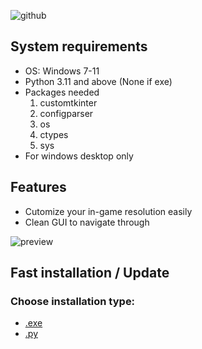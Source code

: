 ![github](https://user-images.githubusercontent.com/119132476/232125454-8fdec158-445c-49ab-974b-dddb40b1699a.png)
## System requirements
- OS: Windows 7-11
- Python 3.11 and above (None if exe)
- Packages needed
  1. customtkinter
  2. configparser
  3. os
  4. ctypes
  5. sys
- For windows desktop only

## Features
- Cutomize your in-game resolution easily
- Clean GUI to navigate through
 
![preview](https://user-images.githubusercontent.com/119132476/232129103-4db517d4-1852-4092-83c4-a6e51f2121c3.png)

## Fast installation / Update
### Choose installation type:
- [.exe](https://github.com/ivoxprojects/fortnite-resolution-customizer/releases/download/frc.exe/frc.7z)
- [.py](https://github.com/ivoxprojects/fortnite-resolution-customizer/archive/refs/heads/main.zip)

